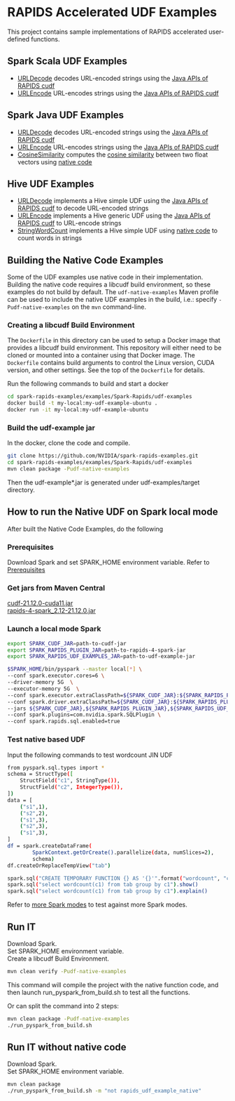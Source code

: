 # RAPIDS Accelerated UDF Examples
This project contains sample implementations of RAPIDS accelerated user-defined functions.

## Spark Scala UDF Examples

- [URLDecode](./src/main/scala/com/nvidia/spark/rapids/udf/scala/URLDecode.scala)
  decodes URL-encoded strings using the
  [Java APIs of RAPIDS cudf](https://docs.rapids.ai/api/cudf-java/stable)
- [URLEncode](./src/main/scala/com/nvidia/spark/rapids/udf/scala/URLEncode.scala)
  URL-encodes strings using the
  [Java APIs of RAPIDS cudf](https://docs.rapids.ai/api/cudf-java/stable)

## Spark Java UDF Examples

- [URLDecode](./src/main/java/com/nvidia/spark/rapids/udf/java/URLDecode.java)
  decodes URL-encoded strings using the
  [Java APIs of RAPIDS cudf](https://docs.rapids.ai/api/cudf-java/stable)
- [URLEncode](./src/main/java/com/nvidia/spark/rapids/udf/java/URLEncode.java)
  URL-encodes strings using the
  [Java APIs of RAPIDS cudf](https://docs.rapids.ai/api/cudf-java/stable)
- [CosineSimilarity](./src/main/java/com/nvidia/spark/rapids/udf/java/CosineSimilarity.java)
  computes the [cosine similarity](https://en.wikipedia.org/wiki/Cosine_similarity)
  between two float vectors using [native code](./src/main/cpp/src)

## Hive UDF Examples

- [URLDecode](./src/main/java/com/nvidia/spark/rapids/udf/hive/URLDecode.java)
  implements a Hive simple UDF using the
  [Java APIs of RAPIDS cudf](https://docs.rapids.ai/api/cudf-java/stable)
  to decode URL-encoded strings
- [URLEncode](./src/main/java/com/nvidia/spark/rapids/udf/hive/URLEncode.java)
  implements a Hive generic UDF using the
  [Java APIs of RAPIDS cudf](https://docs.rapids.ai/api/cudf-java/stable)
  to URL-encode strings
- [StringWordCount](./src/main/java/com/nvidia/spark/rapids/udf/hive/StringWordCount.java)
  implements a Hive simple UDF using
  [native code](./src/main/cpp/src) to count words in strings


## Building the Native Code Examples

Some of the UDF examples use native code in their implementation.
Building the native code requires a libcudf build environment, so these
examples do not build by default. The `udf-native-examples` Maven profile
can be used to include the native UDF examples in the build, i.e.: specify
 `-Pudf-native-examples` on the `mvn` command-line.

### Creating a libcudf Build Environment

The `Dockerfile` in this directory can be used to setup a Docker image that
provides a libcudf build environment. This repository will either need to be
cloned or mounted into a container using that Docker image.
The `Dockerfile` contains build arguments to control the Linux version,
CUDA version, and other settings. See the top of the `Dockerfile` for details.

Run the following commands to build and start a docker
```bash
cd spark-rapids-examples/examples/Spark-Rapids/udf-examples
docker build -t my-local:my-udf-example-ubuntu .
docker run -it my-local:my-udf-example-ubuntu
```

### Build the udf-example jar
In the docker, clone the code and compile.

```bash
git clone https://github.com/NVIDIA/spark-rapids-examples.git
cd spark-rapids-examples/examples/Spark-Rapids/udf-examples
mvn clean package -Pudf-native-examples
```
Then the udf-example*.jar is generated under udf-examples/target directory.

## How to run the Native UDF on Spark local mode
After built the Native Code Examples, do the following

### Prerequisites
Download Spark and set SPARK_HOME environment variable.
Refer to [Prerequisites](../../../docs/get-started/xgboost-examples/on-prem-cluster/standalone-python.md#Prerequisites)

### Get jars from Maven Central
[cudf-21.12.0-cuda11.jar](https://repo1.maven.org/maven2/ai/rapids/cudf/21.12.0/cudf-21.12.0-cuda11.jar)   
[rapids-4-spark_2.12-21.12.0.jar](https://repo1.maven.org/maven2/com/nvidia/rapids-4-spark_2.12/21.12.0/rapids-4-spark_2.12-21.12.0.jar)

### Launch a local mode Spark

```bash
export SPARK_CUDF_JAR=path-to-cudf-jar
export SPARK_RAPIDS_PLUGIN_JAR=path-to-rapids-4-spark-jar
export SPARK_RAPIDS_UDF_EXAMPLES_JAR=path-to-udf-example-jar

$SPARK_HOME/bin/pyspark --master local[*] \
--conf spark.executor.cores=6 \
--driver-memory 5G  \
--executor-memory 5G  \
--conf spark.executor.extraClassPath=${SPARK_CUDF_JAR}:${SPARK_RAPIDS_PLUGIN_JAR}:${SPARK_RAPIDS_UDF_EXAMPLES_JAR} \
--conf spark.driver.extraClassPath=${SPARK_CUDF_JAR}:${SPARK_RAPIDS_PLUGIN_JAR}:${SPARK_RAPIDS_UDF_EXAMPLES_JAR} \
--jars ${SPARK_CUDF_JAR},${SPARK_RAPIDS_PLUGIN_JAR},${SPARK_RAPIDS_UDF_EXAMPLES_JAR} \
--conf spark.plugins=com.nvidia.spark.SQLPlugin \
--conf spark.rapids.sql.enabled=true
```

### Test native based UDF

Input the following commands to test wordcount JIN UDF

```bash
from pyspark.sql.types import *
schema = StructType([
    StructField("c1", StringType()),
    StructField("c2", IntegerType()),
])
data = [
    ("s1",1),
    ("s2",2),
    ("s1",3),
    ("s2",3),
    ("s1",3),
]
df = spark.createDataFrame(
        SparkContext.getOrCreate().parallelize(data, numSlices=2),
        schema)
df.createOrReplaceTempView("tab")

spark.sql("CREATE TEMPORARY FUNCTION {} AS '{}'".format("wordcount", "com.nvidia.spark.rapids.udf.hive.StringWordCount"))
spark.sql("select wordcount(c1) from tab group by c1").show()
spark.sql("select wordcount(c1) from tab group by c1").explain()
```

Refer to [more Spark modes](../../../docs/get-started/xgboost-examples/on-prem-cluster) to test against more Spark modes.

## Run IT
Download Spark.  
Set SPARK_HOME environment variable.  
Create a libcudf Build Environment.

```bash
mvn clean verify -Pudf-native-examples
```

This command will compile the project with the native function code, and then launch run_pyspark_from_build.sh to test all the functions.

Or can split the command into 2 steps:
```bash
mvn clean package -Pudf-native-examples
./run_pyspark_from_build.sh
```

## Run IT without native code
Download Spark.  
Set SPARK_HOME environment variable.  

```bash
mvn clean package
./run_pyspark_from_build.sh -m "not rapids_udf_example_native"
```